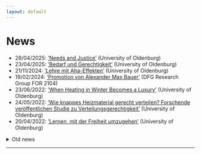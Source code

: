 ```yaml
---
layout: default
---
```


# News

+ 28/04/2025: [‘Needs and Justice’](https://uol.de/en/news/article/needs-and-justice-11117) (University of Oldenburg)
+ 23/04/2025: [‘Bedarf und Gerechtigkeit’](https://uol.de/aktuelles/artikel/bedarf-und-gerechtigkeit-11117) (University of Oldenburg)
+ 21/11/2024: [‘Lehre mit Aha-Effekten’](https://uol.de/aktuelles/artikel/lehre-mit-aha-effekten-10264) (University of Oldenburg)
+ 19/02/2024: [‘Promotion von Alexander Max Bauer’](https://www.hsu-hh.de/bedarfsgerechtigkeit/aktuelles/) (DFG Research Group FOR 2104)
+ 23/06/2022: [‘When Heating in Winter Becomes a Luxury’](https://uol.de/en/news/article/when-heating-in-winter-becomes-a-luxury-6327) (University of Oldenburg)
+ 24/05/2022: [‘Wie knappes Heizmaterial gerecht verteilen? Forschende veröffentlichen Studie zu Verteilungsgerechtigkeit’](https://www.presse.uni-oldenburg.de/mit/2022/103.html) (University of Oldenburg)
+ 20/04/2022: [‘Lernen, mit der Freiheit umzugehen’](https://uol.de/aktuelles/gestaerkt-promovieren/lernen-mit-der-freiheit-umzugehen) (University of Oldenburg)

<details>
<summary>Old news</summary>
<br>
<ul>
   <li>27/04/2020: <a href="https://www.hsu-hh.de/bedarfsgerechtigkeit/aktuelles/">‘Sammelband “Empirical Research and Normative Theory” erschienen’</a> (DFG Research Group FOR 2104)</li>
   <li>28/10/2019: <a href="https://www.presse.uni-oldenburg.de/mit/2019/362.html">‘Von der Unendlichkeit, Lügnern und dem Hören. Ringvorlesung zu Paradoxien an der Universität Oldenburg’</a> (University of Oldenburg)</li>
   <li>25/09/2019: <a href="https://www.hsu-hh.de/bedarfsgerechtigkeit/aktuelles/">‘Neuer Sammelband “Philosophie zwischen Sein und Sollen” erschienen’</a> (DFG Research Group FOR 2104)</li>
   <li>18/04/2019: <a href="https://uol.de/en/news/article/schreiben-lernen-im-tandem-3250">‘Besser schreiben im Tandem’</a> (University of Oldenburg)</li>
   <li>08/12/2017: <a href="https://karl-jaspers-gesellschaft.de/mind-the-gap-zur-vermittlung-normativer-theorie-und-empirischer-forschung-malte-meyerhuber-und-max-bauer/">‘Mind the Gap. Zur Vermittlung normativer Theorie und empirischer Forschung’</a> (Karl-Jaspers-Gesellschaft)</li>
   <li>2016: <a href="https://uol.de/einblicke/61">‘Vom Lehnstuhl auf die Straße’</a> (University of Oldenburg)</li>
   <li>02/07/2015: <a href="https://www.presse.uni-oldenburg.de/mit/2015/280.html">‘Was Begriffe für unser Leben bedeuten. Berliner Philosoph referiert über “Zeitbewusstsein und Sinn-Horizonte”’</a> (University of Oldenburg)</li>
   <li>09/06/2015: <a href="https://uol.de/aktuelles/artikel/theorie-der-gerechtigkeit-gesucht-1052">‘Theorie der Gerechtigkeit gesucht’</a> (University of Oldenburg)</li>
   <li>25/02/2013: <a href="https://www.weser-kurier.de/landkreis-verden/abiturient-fuehrt-die-piraten-an-doc7e4913gfbq08adqf2a1">‘Abiturient führt die Piraten an’</a> (Weser Kurier)</li>
   <li>21/01/2013: <a href="https://www.kreiszeitung.de/lokales/verden/mohr-spitze-2709087.html">‘Mohr ist Spitze’</a> (Kreiszeitung)</li>
   <li>21/01/2013: <a href="https://www.kreiszeitung.de/lokales/verden/macht-rennen-kirchlinteln-2709092.html">‘CDU macht das Rennen in Kirchlinteln’</a> (Kreiszeitung)</li>
   <li>18/01/2013: <a href="https://www.weser-kurier.de/landkreis-verden/teurer-wahlkampf-doc7e3gwmzp5ub15tuurfzw">‘Teurer Wahlkampf’</a> (Weser Kurier)</li>
   <li>11/01/2013: <a href="https://www.weser-kurier.de/niedersachsen/tempolimit-auf-der-a1-bei-oyten-doc7e3gpq83ppk8vflkd73">‘Tempolimit auf der A1 bei Oyten’</a> (Weser Kurier)</li>
   <li>11/01/2013: <a href="https://www.weser-kurier.de/niedersachsen/mehr-sicherheit-auf-den-schulwegen-doc7e3gpoycbbn1k3gvwiam">‘Mehr Sicherheit auf den Schulwegen’</a> (Weser Kurier)</li>
   <li>11/01/2013: <a href="https://www.weser-kurier.de/niedersachsen/aerger-ueber-marode-radwege-doc7e3gpoupy4o1d1k96iyy">‘Ärger über marode Radwege’</a> (Weser Kurier)</li>
   <li>11/01/2013: <a href="https://www.weser-kurier.de/niedersachsen/ein-buergerbus-fuer-oyten-doc7e3gpo5bc491h6fanfzw">‘Ein Bürgerbus für Oyten’</a> (Weser Kurier)</li>
   <li>10/01/2013: <a href="https://www.kreiszeitung.de/lokales/verden/bildungschancen-grosses-streitthema-2693591.html">‘Bildungschancen als großes Streitthema’</a> (Kreiszeitung)</li>
   <li>27/12/2012: <a href="https://www.kreiszeitung.de/lokales/verden/argumente-wahl-2678311.html">‘Argumente zur Wahl’</a> (Kreiszeitung)</li>
   <li>29/11/2012: <a href="https://www.kreiszeitung.de/lokales/verden/aufwertung-pflege-2643073.html">‘Aufwertung der Pflege’</a> (Kreiszeitung)</li>
   <li>20/04/2012: <a href="https://www.weser-kurier.de/region/drei-piraten-kueren-direktkandidaten-doc7e42wkfju7ngfqvg5ey">‘Drei Piraten küren Direktkandidaten’</a> (Weser Kurier)</li>
</ul>
</details>

***
